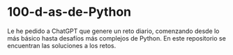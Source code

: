 # 100-d-as-de-Python
Le he pedido a ChatGPT que genere un reto diario, comenzando desde lo más básico hasta desafíos más complejos de Python. En este repositorio se encuentran las soluciones a los retos.
